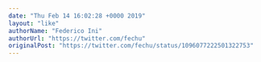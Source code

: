 ```yaml
---
date: "Thu Feb 14 16:02:28 +0000 2019"
layout: "like"
authorName: "Federico Ini"
authorUrl: "https://twitter.com/fechu"
originalPost: "https://twitter.com/fechu/status/1096077222501322753"
---
```

